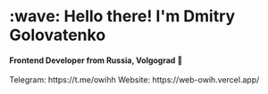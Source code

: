 <h1 align="left">:wave: Hello there! I'm Dmitry Golovatenko</h1>
<h4 align="left">Frontend Developer from Russia, Volgograd 🧊</h4>
Telegram: https://t.me/owihh
Website: https://web-owih.vercel.app/

